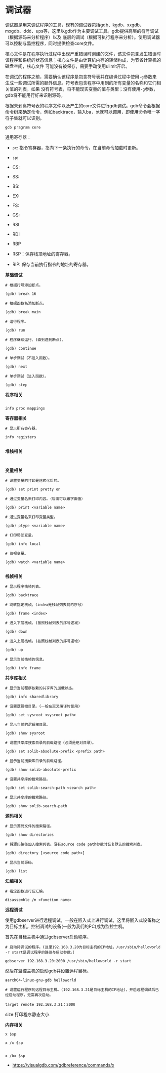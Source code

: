 
# 调试器

调试器是用来调试程序的工具，现有的调试器包括gdb、kgdb、xxgdb、mxgdb、ddd、ups等，这里以gdb作为主要调试工具。gdb提供高层的符号调试（根据源码来分析程序）以及
底层的调试（根据可执行程序来分析）。使用调试器可以控制与监控程序，同时提供检查core文件。

核心文件是在程序执行过程中出现严重错误时创建的文件，该文件包含发生错误时该程序和系统的状态信息；核心文件是由计算机内存的转储构成，为节省计算机的磁盘空间，核心文件
可能没有被保存，需要手动使用ulimit开启。

在调试的程序之前，需要确认该程序是包含符号表并在编译过程中使用`-g`参数来生成一些调试所需的额外信息。符号表包含程序中用到的所有变量的名称和它们相关值的列表，如果
没有符号表，将不能现实变量的值与类型；没有使用`-g`参数，gdb将不能用行好来识别源码。


根据未剥离符号表的程序文件以及产生的core文件进行gdb调试。gdb命令会根据命令树来确定命令，例如backtrace，输入ba，bt就可以调用，即使用命令唯一字符子集就可以识别。

```shell
gdb pragram core
```

通用寄存器：

* `pc`: 指令寄存器，指向下一条执行的命令，在当前命令加载时更新。
* `sp`:
* CS:
* SS:
* BS:
* EX:
* FS:
* GS:

* RSI
* RDI
* RBP
* RSP：保存栈顶地址的寄存器。
* RIP: 保存当前执行指令的地址的寄存器。




**基础调试**



```gdb
# 根据行号添加断点。

(gdb) break 16

# 根据函数名添加断点。

(gdb) break main

# 运行程序。

(gdb) run

# 程序继续运行。(直到遇到断点)。

(gdb) continue

# 单步调试（不进入函数）。

(gdb) next

# 单步调试（进入函数）。

(gdb) step
```

**程序相关**

```gdb

info proc mappings
```

**寄存器相关**

```gdb
# 显示所有寄存器。

info registers


```

**堆栈相关**

```gdb


```

**变量相关**

```gdb
# 设置变量的打印是格式化后的。

(gdb) set print pretty on

# 通过变量名来打印内容。（后面可以跟字面值）

(gdb) print <variable name>

# 通过变量名来打印变量类型。

(gdb) ptype <variable name>

# 打印局部变量。

(gdb) info local

# 监视变量。

(gdb) watch <variable name>


```


**栈帧相关**

```gdb
# 显示程序栈帧列表。

(gdb) backtrace

# 跳转指定栈帧。（index是栈帧列表前的序号）

(gdb) frame <index>

# 进入下层栈帧。(按照栈帧列表的序号递减)

(gdb) down

# 进入上层栈帧。(按照栈帧列表的序号递增)

(gdb) up

# 显示当前栈帧的信息。

(gdb) info frame
```

**共享库相关**

```gdb
# 显示当前程序依赖的共享库的加载状态。

(gdb) info sharedlibrary

# 设置逻辑根目录。(一般在交叉编译时使用)

(gdb) set sysroot <sysroot path>

# 显示当前的逻辑根目录。

(gdb) show sysroot

# 设置共享库搜索目录的前缀路径（必须是绝对目录）。

(gdb) set solib-absolute-prefix <prefix path>

# 显示当前搜索库目录的前缀路径。

(gdb) show solib-absolute-prefix

# 设置共享库的搜索路径。

(gdb) set solib-search-path <search path>

# 显示共享库的搜索路径。

(gdb) show solib-search-path
```

**源码相关**

```gdb
# 显示源码文件的搜索路径。

(gdb) show directories

# 将源码路径加入搜索列表。没有source code path参数时恢复默认的搜索列表。

(gdb) directory [<source code path>]

# 显示当前源码。

(gdb) list
```


**汇编相关**

```gdb
# 指定函数进行反汇编。

disassemble /m <function name>

```

**远程调试**


使用gdbserver进行远程调试，一般在嵌入式上进行调试，这里将嵌入式设备称之为目标主机，控制调试的设备(一般为我们的PC)成为监控主机。

首先在目标主机中通过gdbserver启动程序。

```shell
# 启动待调试的程序。(这里192.168.3.20为目标主机的IP地址，/usr/sbin/helloworld -r start是调试程序的路径与启动参数。)

gdbserver 192.168.3.20:2000 /usr/sbin/helloworld -r start
```


然后在监控主机的启动gdb并设置远程目标。

```shell
aarch64-linux-gnu-gdb helloworld
```

```gdb
# 设置运行程序的远程目标主机。(192.168.3.21是目标主机的IP地址)，开启远程调试后已经启动程序，无需再次启动。

target remote 192.168.3.21：2000
```



size <file path> 打印程序静态大小



**内存相关**

```gdb
x $sp
```

```gdb
x /x $sp
```

```gdb

x /bx $sp
```





* <https://visualgdb.com/gdbreference/commands/x>